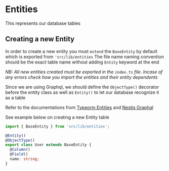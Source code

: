 # Entities

This represents our database tables

## Creating a new Entity

In order to create a new entity you must `extend` the `BaseEntity` by default which is exported from `'src/lib/entities`
The file name naming convention should be the exact table name without adding `Entity` keyword at the end

_NB: All new entities created must be exported in the `index.ts` file. Incase of any errors check how you import the entities and their entity dependents_

Since we are using Graphql, we should define the `ObjectType()` decorator before the entity class as well as `Entity()` to let our database recognize it as a table

Refer to the documentations from [Typeorm Entities](https://typeorm.io/entities#what-is-entity) and [Nestjs Graphql](https://docs.nestjs.com/graphql/resolvers#object-types)

See example below on creating a new Entity table

```ts
import { BaseEntity } from 'src/lib/entities';

@Entity()
@ObjectType()
export class User extends BaseEntity {
  @Column()
  @Field()
  name: string;
}
```

